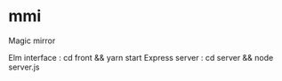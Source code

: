 # mmi

Magic mirror

Elm interface : cd front && yarn start
Express server : cd server && node server.js
